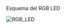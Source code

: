 Esquema del RGB LED

![RGB_LED](https://user-images.githubusercontent.com/123588416/224460246-d9e6820f-3775-48fc-9979-f2f885b6a316.png)

